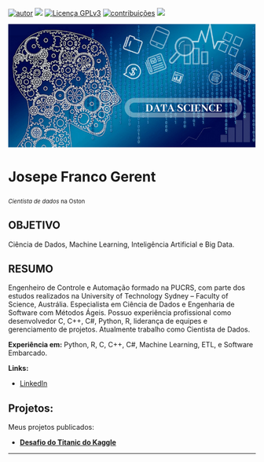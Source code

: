 [![autor](https://img.shields.io/badge/author-josepefg-red.svg)](https://www.linkedin.com/in/josepegerent) [![](https://img.shields.io/badge/python-3.7+-blue.svg)](https://www.python.org/downloads/release/python-365/) [![Licença GPLv3](https://img.shields.io/badge/License-GPLv3-blue.svg)](http://perso.crans.org/besson/LICENSE.html) [![contribuições](https://img.shields.io/badge/contributions-welcome-brightgreen.svg?style=flat)](https://github.com/josepefg/portfolio/issues)
[![](https://img.shields.io/badge/Language-English-red)](README_EN.md)  
<p align="center">
  <img src="cover.png" >
</p>

# Josepe Franco Gerent
<sub>*Cientista de dados* na Oston</sub>

## OBJETIVO 
Ciência de Dados, Machine Learning, Inteligência Artificial e Big Data.

## RESUMO 
Engenheiro de Controle e Automação formado na PUCRS, com parte dos estudos realizados na University of Technology Sydney – Faculty of Science, Austrália. Especialista em Ciência de Dados e Engenharia de Software com Métodos Ágeis. Possuo experiência profissional como desenvolvedor C, C++, C#, Python, R, liderança de equipes e gerenciamento de projetos. Atualmente trabalho como Cientista de Dados.

**Experiência em:** Python, R, C, C++, C#, Machine Learning, ETL, e Software Embarcado.

**Links:**
* [LinkedIn](https://www.linkedin.com/in/josepegerent/)
 <!-- * [Blog]() --> 
 <!-- * [Medium](https://www.medium.com) --> 
 <!-- * [Outro]() -->


## Projetos:
Meus projetos publicados:

* **[Desafio do Titanic do Kaggle](https://github.com/josepefg/kaggle/blob/master/Titanic.ipynb)** 


---




